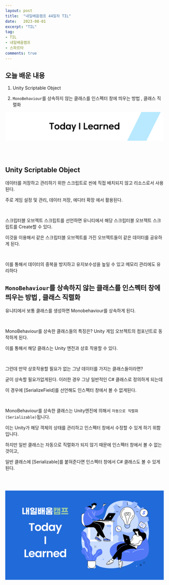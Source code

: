 ```yaml
---
layout: post
title:  "내일배움캠프 44일차 TIL"
date:   2023-08-01
excerpt: "TIL"
tag:
- TIL
- 내일배움캠프
- 스파르타
comments: true
---
```


## 오늘 배운 내용

1. Unity Scriptable Object

2.  `MonoBehaviour`를 상속하지 않는 클래스를 인스펙터 창에 띄우는 방법 , 클래스 직렬화

![nbcbanner](/assets/img/TILbanner.png)

<br/>
<br/>

## Unity Scriptable Object

데이터를 저장하고 관리하기 위한 스크립트로 씬에 직접 배치되지 않고 리소스로서 사용된다.

주로 게임 설정 및 관리, 데이터 저장, 에디터 확장 에서 활용된다.

<br/>

스크립터블 오브젝트 스크립트를 선언하면 유니티에서 해당 스크립터블 오브젝트 스크립트를 Create할 수 있다.

이것을 이용해서 같은 스크립터블 오브젝트를 가진 오브젝트들이 같은 데이터를 공유하게 된다.

<br/>

이를 통해서 데이터의 중복을 방지하고 유지보수성을 높일 수 있고 메모리 관리에도 유리하다


## `MonoBehaviour`를 상속하지 않는 클래스를 인스펙터 창에 띄우는 방법 , 클래스 직렬화

유니티에서 보통 클래스를 생성하면 Monobehaviour를 상속하게 된다.

<br/>

MonoBehaviour를 상속한 클래스들의 특징은? Unity 게임 오브젝트의 컴포넌트로 동작하게 된다.

이를 통해서 해당 클래스는 Unity 엔전과 상호 작용할 수 있다.

<br/>

그런데 만약 상호작용할 필요가 없는 그냥 데이터를 가지는 클래스들이라면? 

굳이 상속할 필요가없게된다. 이러한 경우 그냥 일반적인 C# 클래스로 정의하게 되는데

이 경우에 [SerializeField]를 선언해도 인스펙터 창에서 볼 수 없게된다.

<br/>

MonoBehaviour를 상속한 클래스는 Unity엔진에 의해서 `자동으로 직렬화(Serializable)`됩니다. 

이는 Unity가 해당 객체의 상태를 관리하고 인스펙터 창에서 수정할 수 있게 하기 위함입니다.

하지만 일반 클래스는 자동으로 직렬화가 되지 않기 때문에 인스펙터 창에서 볼 수 없는 것이고,

일반 클래스에 [Serializable]를 붙혀준다면 인스펙터 창에서 C# 클래스도 볼 수 있게된다.


<br/>
<br/>

![nbcthumbnail](/assets/img/thumbnail-image.png)